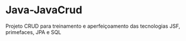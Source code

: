 # Java-JavaCrud
Projeto CRUD para treinamento e aperfeiçoamento das tecnologias JSF, primefaces, JPA e SQL
